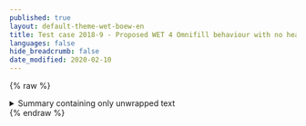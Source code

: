 ```yaml
---
published: true
layout: default-theme-wet-boew-en
title: Test case 2018-9 - Proposed WET 4 Omnifill behaviour with no heading inside summary
languages: false
hide_breadcrumb: false
date_modified: 2020-02-10
---
```

{% raw %}
  <details>
    <summary>Summary containing only unwrapped text</summary>
    <p>
      Details body paragraph
    </p>
    Unwrapped text
    <div>Some content in a div with
      <a href="#">a link</a>
    </div>
    <details>
      <summary>A nested detail / summary</summary>
      <p>
        Details body paragraph
      </p>
      Unwrapped text
      <div>Some content in a div with
        <a href="#">a link</a>
      </div>
    </details>
  </details>
  <script src="assets/2018-8.js"></script>
{% endraw %}